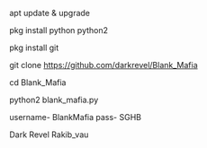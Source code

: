 apt update & upgrade

pkg install python python2

pkg install git

git clone https://github.com/darkrevel/Blank_Mafia

cd Blank_Mafia

python2 blank_mafia.py


username- BlankMafia
pass- SGHB  

Dark Revel Rakib_vau
